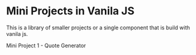 # Mini Projects in Vanila JS
This is a library of smaller projects or a single component that is build with vanila js. 

Mini Project 1 - Quote Generator
